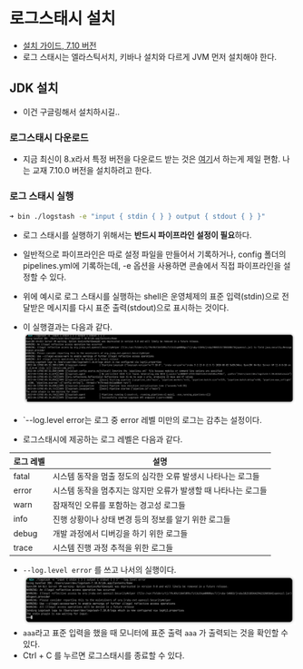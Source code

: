 # 로그스태시 설치

- [설치 가이드, 7.10 버전](https://www.elastic.co/guide/en/logstash/7.10/installing-logstash.html)
- 로그 스태시는 엘라스틱서치, 키바나 설치와 다르게 JVM 먼저 설치해야 한다.


## JDK 설치
- 이건 구글링해서 설치하시길..

### 로그스태시 다운로드

- 지금 최신이 8.x라서 특정 버전을 다운로드 받는 것은 [여기]((https://www.elastic.co/kr/downloads/past-releases/logstash-7-10-0))서 하는게 제일 편함. 나는 교재 7.10.0 버전을 설치하려고 한다.

### 로그 스태시 실행
```sh
➜ bin ./logstash -e "input { stdin { } } output { stdout { } }"
```

- 로그 스태시를 실행하기 위해서는 **반드시 파이프라인 설정이 필요**하다.
- 일반적으로 파이프라인은 따로 설정 파일을 만들어서 기록하거나, config 폴더의 pipelines.yml에 기록하는데, -e 옵션을 사용하면 콘솔에서 직접 파이프라인을 설정할 수 있다.
- 위에 예시로 로그 스태시를 실행하는 shell은 운영체제의 표준 입력(stdin)으로 전달받은 메시지를 다시 표준 출력(stdout)으로 표시하는 것이다.
- 이 실행결과는 다음과 같다.
![](/images/2022-04-13-02-16-53.png)


- `--log.level error는 로그 중 error 레벨 미만의 로그는 감추는 설정이다.
- 로그스태시에 제공하는 로그 레벨은 다음과 같다.

| 로그 레벨 | 설명                                                           |
| --------- | -------------------------------------------------------------- |
| fatal     | 시스템 동작을 멈출 정도의 심각한 오류 발생시 나타나는 로그들   |
| error     | 시스템 동작을 멈추지는 않지만 오류가 발생할 때 나타나는 로그들 |
| warn      | 잠재적인 오류를 포함하는 경고성 로그들                         |
| info      | 진행 상황이나 상태 변경 등의 정보를 알기 위한 로그들           |
| debug     | 개발 과정에서 디버깅을 하기 위한 로그들                        |
| trace     | 시스템 진행 과정 추적을 위한 로그들                            |


- `--log.level error` 를 쓰고 나서의 실행이다.
![](/images/2022-04-13-02-20-02.png)
- `aaa`라고 표준 입력을 했을 때 모니터에 표준 출력 `aaa` 가 출력되는 것을 확인할 수 있다.
- Ctrl + C 를 누르면 로그스태시를 종료할 수 있다.
